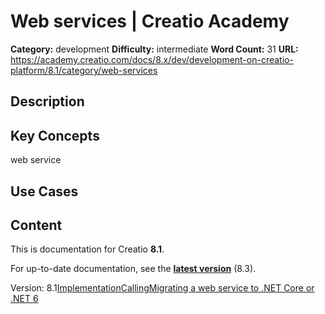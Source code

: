 # Web services | Creatio Academy

**Category:** development **Difficulty:** intermediate **Word Count:** 31
**URL:**
https://academy.creatio.com/docs/8.x/dev/development-on-creatio-platform/8.1/category/web-services

## Description

## Key Concepts

web service

## Use Cases

## Content

This is documentation for Creatio **8.1**.

For up-to-date documentation, see the
**[latest version](/docs/8.x/dev/development-on-creatio-platform/category/web-services)**
(8.3).

Version:
8.1[Implementation](/docs/8.x/dev/development-on-creatio-platform/8.1/category/implementation)[Calling](/docs/8.x/dev/development-on-creatio-platform/8.1/category/calling)[Migrating a web service to .NET Core or .NET 6](/docs/8.x/dev/development-on-creatio-platform/8.1/back-end-development/web-services/migrating)

